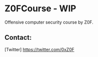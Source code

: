 # Z0FCourse - WIP
Offensive computer security course by Z0F.

## Contact:
[Twitter] https://twitter.com/0xZ0F
